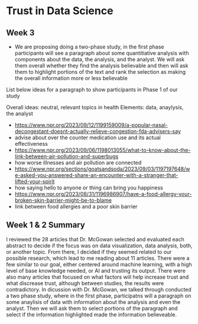# Trust in Data Science

## Week 3 

* We are proposing doing a two-phase study, in the first phase participants will see a paragraph about some quantitiative analysis with components about the data, the analysis, and the analyst. We will ask them overall whether they find the analysis believable and then will ask them to highlight portions of the text and rank the selection as making the overall information more or less believable
  
List below ideas for a paragraph to show participants in Phase 1 of our study

Overall ideas: neutral, relevant topics in health 
Elements: data, anaylysis, the analyst

- https://www.npr.org/2023/09/12/1199159009/a-popular-nasal-decongestant-doesnt-actually-relieve-congestion-fda-advisers-say
- advise about over the counter medication use and its actual effectiveness
- https://www.npr.org/2023/09/06/1198013055/what-to-know-about-the-link-between-air-pollution-and-superbugs
- how worse illnesses and air pollution are connected
- https://www.npr.org/sections/goatsandsoda/2023/09/03/1197197648/we-asked-you-answered-share-an-encounter-with-a-stranger-that-lifted-your-spirit
- how saying hello to anyone or thing can bring you happiness
- https://www.npr.org/2023/08/31/1196986907/have-a-food-allergy-your-broken-skin-barrier-might-be-to-blame
- link between food allergies and a poor skin barrier



## Week 1 & 2 Summary

I reviewed the 28 articles that Dr. McGowan selected and evaluated each abstract to decide if the focus was on data visualization, data analysis, both, or another topic. From there, I decided if they seemed related to our possible research, which lead to me reading about 11 articles. There were a few similar to our goal, either centered around machine learning, with a high level of base knowledge needed, or AI and trusting its output. There were also many articles that focused on what factors will help increase trust and what discrease trust, although between studies, the results were contradictory. In dicussion with Dr. McGowan, we talked through conducted a two phase study, where in the first phase, participatns will a paragraph on some anaylisis of data with information about the analysis and even the analyst. Then we will ask them to select portions of the paragraph and select if the information highlighted made the information believeable.

